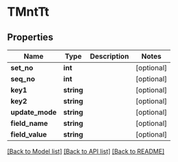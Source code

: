 # TMntTt

## Properties
Name | Type | Description | Notes
------------ | ------------- | ------------- | -------------
**set_no** | **int** |  | [optional] 
**seq_no** | **int** |  | [optional] 
**key1** | **string** |  | [optional] 
**key2** | **string** |  | [optional] 
**update_mode** | **string** |  | [optional] 
**field_name** | **string** |  | [optional] 
**field_value** | **string** |  | [optional] 

[[Back to Model list]](../README.md#documentation-for-models) [[Back to API list]](../README.md#documentation-for-api-endpoints) [[Back to README]](../README.md)


